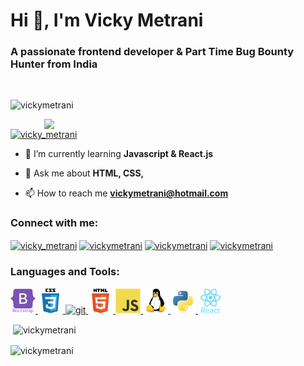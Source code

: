 <h1>Hi 👋, I'm Vicky Metrani</h1>
<h3>A passionate frontend developer & Part Time Bug Bounty Hunter from India</h3>
<br>
<p align="left"> <img src="https://komarev.com/ghpvc/?username=vickymetrani&label=Profile%20views&color=0e75b6&style=flat" alt="vickymetrani" /> </p>
<img align="right" width="450" src=https://cdn.dribbble.com/users/1162077/screenshots/3848914/programmer.gif />

<p align="left"> <a href="https://twitter.com/vicky_metrani" target="blank"><img src="https://img.shields.io/twitter/follow/vicky_metrani?logo=twitter&style=for-the-badge" alt="vicky_metrani" /></a> </p>



- 🌱 I’m currently learning **Javascript & React.js**

- 💬 Ask me about **HTML, CSS,**

- 📫 How to reach me **vickymetrani@hotmail.com**

<h3 align="left">Connect with me:</h3>
<p align="left">
<a href="https://twitter.com/vicky_metrani" target="blank"><img align="center" src="https://raw.githubusercontent.com/rahuldkjain/github-profile-readme-generator/master/src/images/icons/Social/twitter.svg" alt="vicky_metrani" height="30" width="40" /></a>
<a href="https://linkedin.com/in/vickymetrani" target="blank"><img align="center" src="https://raw.githubusercontent.com/rahuldkjain/github-profile-readme-generator/master/src/images/icons/Social/linked-in-alt.svg" alt="vickymetrani" height="30" width="40" /></a>
<a href="https://instagram.com/vickymetrani" target="blank"><img align="center" src="https://raw.githubusercontent.com/rahuldkjain/github-profile-readme-generator/master/src/images/icons/Social/instagram.svg" alt="vickymetrani" height="30" width="40" /></a>
<a href="https://auth.geeksforgeeks.org/user/vickymetrani" target="blank"><img align="center" src="https://raw.githubusercontent.com/rahuldkjain/github-profile-readme-generator/master/src/images/icons/Social/geeks-for-geeks.svg" alt="vickymetrani" height="30" width="40" /></a>
</p>

<h3 align="left">Languages and Tools:</h3>
<p align="left"> <a href="https://getbootstrap.com" target="_blank" rel="noreferrer"> <img src="https://raw.githubusercontent.com/devicons/devicon/master/icons/bootstrap/bootstrap-plain-wordmark.svg" alt="bootstrap" width="40" height="40"/> </a> <a href="https://www.w3schools.com/css/" target="_blank" rel="noreferrer"> <img src="https://raw.githubusercontent.com/devicons/devicon/master/icons/css3/css3-original-wordmark.svg" alt="css3" width="40" height="40"/> </a> <a href="https://git-scm.com/" target="_blank" rel="noreferrer"> <img src="https://www.vectorlogo.zone/logos/git-scm/git-scm-icon.svg" alt="git" width="40" height="40"/> </a> <a href="https://www.w3.org/html/" target="_blank" rel="noreferrer"> <img src="https://raw.githubusercontent.com/devicons/devicon/master/icons/html5/html5-original-wordmark.svg" alt="html5" width="40" height="40"/> </a> <a href="https://developer.mozilla.org/en-US/docs/Web/JavaScript" target="_blank" rel="noreferrer"> <img src="https://raw.githubusercontent.com/devicons/devicon/master/icons/javascript/javascript-original.svg" alt="javascript" width="40" height="40"/> </a> <a href="https://www.linux.org/" target="_blank" rel="noreferrer"> <img src="https://raw.githubusercontent.com/devicons/devicon/master/icons/linux/linux-original.svg" alt="linux" width="40" height="40"/> </a> <a href="https://www.python.org" target="_blank" rel="noreferrer"> <img src="https://raw.githubusercontent.com/devicons/devicon/master/icons/python/python-original.svg" alt="python" width="40" height="40"/> </a> <a href="https://reactjs.org/" target="_blank" rel="noreferrer"> <img src="https://raw.githubusercontent.com/devicons/devicon/master/icons/react/react-original-wordmark.svg" alt="react" width="40" height="40"/> </a> </p>

<p>&nbsp;<img align="center" src="https://github-readme-stats.vercel.app/api?username=vickymetrani&show_icons=true&locale=en" alt="vickymetrani" /></p>

<p><img align="center" src="https://github-readme-streak-stats.herokuapp.com/?user=vickymetrani&" alt="vickymetrani" /></p>
